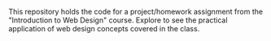This repository holds the code for a project/homework assignment from the "Introduction to Web Design" course. Explore to see the practical application of web design concepts covered in the class.

